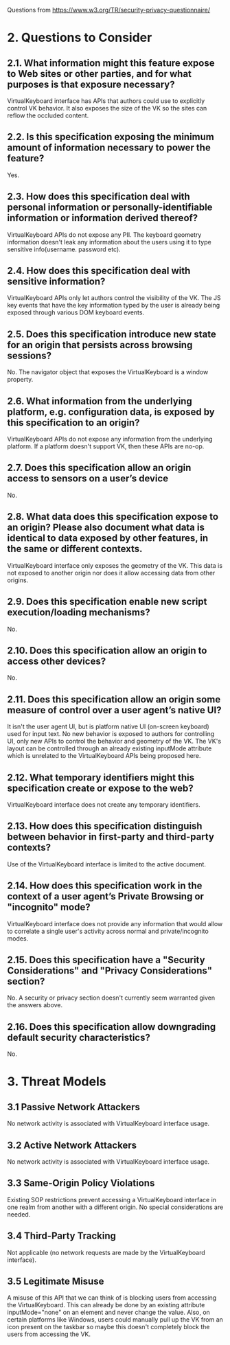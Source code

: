 Questions from https://www.w3.org/TR/security-privacy-questionnaire/

# 2. Questions to Consider

## 2.1. What information might this feature expose to Web sites or other parties, and for what purposes is that exposure necessary?

VirtualKeyboard interface has APIs that authors could use to explicitly control VK behavior. It also exposes the size of the VK so the sites can reflow the occluded content.

## 2.2. Is this specification exposing the minimum amount of information necessary to power the feature?

Yes.

## 2.3. How does this specification deal with personal information or personally-identifiable information or information derived thereof?

VirtualKeyboard APIs do not expose any PII. The keyboard geometry information doesn't leak any information about the users using it to type sensitive info(username. password etc).

## 2.4. How does this specification deal with sensitive information?

VirtualKeyboard APIs only let authors control the visibility of the VK. The JS key events that have the key information typed by the user is already being exposed through various DOM keyboard events.

## 2.5. Does this specification introduce new state for an origin that persists across browsing sessions?

No. The navigator object that exposes the VirtualKeyboard is a window property.

## 2.6. What information from the underlying platform, e.g. configuration data, is exposed by this specification to an origin?

VirtualKeyboard APIs do not expose any information from the underlying platform. If a platform doesn't support VK, then these APIs are no-op.

## 2.7. Does this specification allow an origin access to sensors on a user’s device

No.

## 2.8. What data does this specification expose to an origin? Please also document what data is identical to data exposed by other features, in the same or different contexts.

VirtualKeyboard interface only exposes the geometry of the VK. This data is not exposed to another origin nor does it allow accessing data from other origins.

## 2.9. Does this specification enable new script execution/loading mechanisms?

No.

## 2.10. Does this specification allow an origin to access other devices?

No.

## 2.11. Does this specification allow an origin some measure of control over a user agent’s native UI?

It isn't the user agent UI, but is platform native UI (on-screen keyboard) used for input text. No new behavior is exposed to authors for controlling UI, only new APIs to control the behavior and geometry of the VK. The VK's layout can be controlled through an already existing inputMode attribute which is unrelated to the VirtualKeyboard APIs being proposed here.

## 2.12. What temporary identifiers might this specification create or expose to the web?

VirtualKeyboard interface does not create any temporary identifiers.

## 2.13. How does this specification distinguish between behavior in first-party and third-party contexts?

Use of the VirtualKeyboard interface is limited to the active document.

## 2.14. How does this specification work in the context of a user agent’s Private Browsing or "incognito" mode?

VirtualKeyboard interface does not provide any information that would allow to correlate a single user's activity across normal and private/incognito modes.

## 2.15. Does this specification have a "Security Considerations" and "Privacy Considerations" section?

No. A security or privacy section doesn't currently seem warranted given the answers above.

## 2.16. Does this specification allow downgrading default security characteristics?

No.

# 3. Threat Models

## 3.1 Passive Network Attackers

No network activity is associated with VirtualKeyboard interface usage.

## 3.2 Active Network Attackers

No network activity is associated with VirtualKeyboard interface usage.

## 3.3 Same-Origin Policy Violations

Existing SOP restrictions prevent accessing a VirtualKeyboard interface in one realm from another with a different origin. No special considerations are needed.

## 3.4 Third-Party Tracking

Not applicable (no network requests are made by the VirtualKeyboard interface).

## 3.5 Legitimate Misuse

A misuse of this API that we can think of is blocking users from accessing the VirtualKeyboard. This can already be done by an existing attribute inputMode="none" on an element and never change the value. Also, on certain platforms like Windows, users could manually pull up the VK from an icon present on the taskbar so maybe this doesn't completely block the users from accessing the VK.

